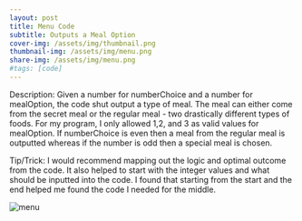 ```yaml
---
layout: post
title: Menu Code
subtitle: Outputs a Meal Option
cover-img: /assets/img/thumbnail.png
thumbnail-img: /assets/img/menu.png
share-img: /assets/img/menu.png
#tags: [code]
---
```


Description: Given a number for numberChoice and a number for mealOption, the code shut output a type of meal. The meal can either come from the secret meal or the regular meal - two drastically different types of foods. For my program, I only allowed 1,2, and 3 as valid values for mealOption. If numberChoice is even then a meal from the regular meal is outputted whereas if the number is odd then a special meal is chosen. 

Tip/Trick: I would recommend mapping out the logic and optimal outcome from the code. It also helped to start with the integer values and what should be inputted into the code. I found that starting from the start and the end helped me found the code I needed for the middle. 

![menu](https://victoriakimm.github.io/assets/img/menu.png)
